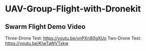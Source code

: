 # UAV-Group-Flight-with-Dronekit
## Swarm Flight Demo Video
Three-Drone Test: https://youtu.be/vnPXn80gXUo
Two-Drone Test:   https://youtu.be/KIwTaWVTxkw
